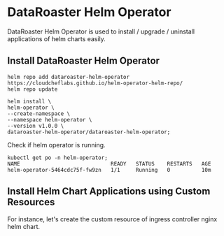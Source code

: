 # DataRoaster Helm Operator

DataRoaster Helm Operator is used to install / upgrade / uninstall applications of helm charts easily.

## Install DataRoaster Helm Operator

```
helm repo add dataroaster-helm-operator https://cloudcheflabs.github.io/helm-operator-helm-repo/
helm repo update

helm install \
helm-operator \
--create-namespace \
--namespace helm-operator \
--version v1.0.0 \
dataroaster-helm-operator/dataroaster-helm-operator;
```

Check if helm operator is running.

```
kubectl get po -n helm-operator;
NAME                             READY   STATUS    RESTARTS   AGE
helm-operator-5464cdc75f-fw9zn   1/1     Running   0          10m
```


## Install Helm Chart Applications using Custom Resources

For instance, let's create the custom resource of ingress controller nginx helm chart.

```

```